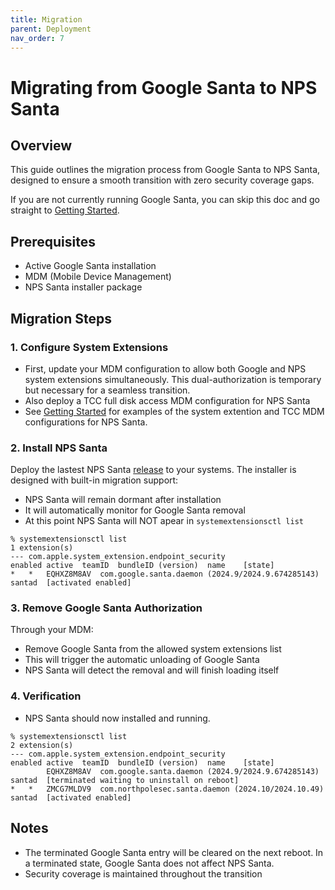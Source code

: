 ```yaml
---
title: Migration
parent: Deployment
nav_order: 7
---
```


# Migrating from Google Santa to NPS Santa

## Overview
This guide outlines the migration process from Google Santa to NPS Santa, designed to ensure a smooth transition with zero security coverage gaps.

If you are not currently running Google Santa, you can skip this doc and go straight to [Getting Started](getting-started.md).

## Prerequisites
- Active Google Santa installation
- MDM (Mobile Device Management)
- NPS Santa installer package

## Migration Steps

### 1. Configure System Extensions
- First, update your MDM configuration to allow both Google and NPS system extensions simultaneously. This dual-authorization is temporary but necessary for a seamless transition.
- Also deploy a TCC full disk access MDM configuration for NPS Santa
- See [Getting Started](getting-started.md) for examples of the system extention and TCC MDM configurations for NPS Santa.

### 2. Install NPS Santa
Deploy the lastest NPS Santa [release](https://github.com/northpolesec/santa/releases) to your systems. The installer is designed with built-in migration support:
- NPS Santa will remain dormant after installation
- It will automatically monitor for Google Santa removal
- At this point NPS Santa will NOT apear in `systemextensionsctl list`
```
% systemextensionsctl list
1 extension(s)
--- com.apple.system_extension.endpoint_security
enabled	active	teamID	bundleID (version)	name	[state]
*	*	EQHXZ8M8AV	com.google.santa.daemon (2024.9/2024.9.674285143)	santad	[activated enabled]
```

### 3. Remove Google Santa Authorization
Through your MDM:
- Remove Google Santa from the allowed system extensions list
- This will trigger the automatic unloading of Google Santa
- NPS Santa will detect the removal and will finish loading itself

### 4. Verification
- NPS Santa should now installed and running.
```
% systemextensionsctl list
2 extension(s)
--- com.apple.system_extension.endpoint_security
enabled	active	teamID	bundleID (version)	name	[state]
		EQHXZ8M8AV	com.google.santa.daemon (2024.9/2024.9.674285143)	santad	[terminated waiting to uninstall on reboot]
*	*	ZMCG7MLDV9	com.northpolesec.santa.daemon (2024.10/2024.10.49)	santad	[activated enabled]
```

## Notes
- The terminated Google Santa entry will be cleared on the next reboot. In a terminated state, Google Santa does not affect NPS Santa.
- Security coverage is maintained throughout the transition
